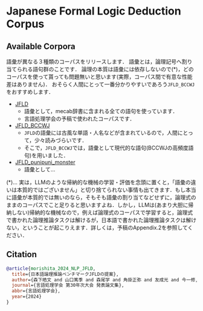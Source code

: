 # Japanese Formal Logic Deduction Corpus

## Available Corpora
語彙が異なる３種類のコーパスをリリースします．
語彙とは，論理記号へ割り当てられる語句群のことです．
論理の本質は語彙には依存しないので(*)，どのコーパスを使って貰っても問題無いと思います(実際，コーパス間で有意な性能差はありません)．
おそらく人間にとって一番分かりやすいであろう`JFLD_BCCWJ`をおすすめします．


* [JFLD](https://huggingface.co/datasets/hitachi-nlp/JFLD)
    - 語彙として，mecab辞書に含まれる全ての語句を使っています．
    - 言語処理学会の予稿で使われたコーパスです．
* [JFLD_BCCWJ](https://huggingface.co/datasets/hitachi-nlp/JFLD_BCCWJ)
    - `JFLD`の語彙には古風な単語・人名などが含まれているので，人間にとって，少々読みづらいです．
    - そこで，`JFLD_BCCWJ`では，語彙として現代的な語句(BCCWJの高頻度語句)を用いました．
* [JFLD_punipuni_monster](https://huggingface.co/datasets/hitachi-nlp/JFLD_punipuni_monster)
    - 語彙として...

(*)... 実は，LLMのような帰納的な機械の学習・評価を念頭に置くと，「語彙の違いは本質的ではございません」と切り捨てられない事情も出てきます．もし本当に語彙が本質的では無いのなら，そもそも語彙の割り当てなどせずに，論理式のままのコーパスでこと足りると思いますよね．しかし，LLMは(あまり大胆に帰納しない)帰納的な機械なので，例えば論理式のコーパスで学習すると，論理式で書かれた論理推論タスクは解けるが，日本語で書かれた論理推論タスクは解けない，ということが起こりえます．詳しくは，予稿のAppendix.2を参照してください．

## Citation
```bibtex
@article{morishita_2024_NLP_JFLD,
  title={日本語論理推論ベンチマークJFLDの提案},
  author={森下皓文 and 山口篤季 and 森尾学 and 角掛正弥 and 友成光 and 今一修, and 十河泰弘},
  journal={言語処理学会 第30年次大会 発表論文集},
  abbr={言語処理学会},
  year={2024}
}
```
